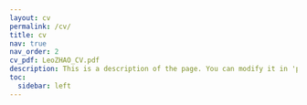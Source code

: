 ```yaml
---
layout: cv
permalink: /cv/
title: cv
nav: true
nav_order: 2
cv_pdf: LeoZHAO_CV.pdf
description: This is a description of the page. You can modify it in 'pages/_cv.md'. You can also change or remove the top pdf download button.
toc:
  sidebar: left
---
```

